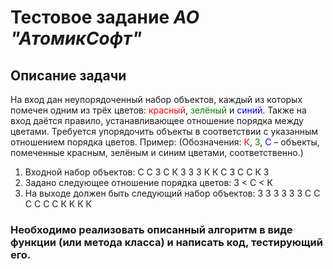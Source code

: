 # Тестовое задание *АО "АтомикСофт"*
## Описание задачи
На вход дан неупорядоченный набор объектов, каждый из которых помечен одним из трёх
цветов: <span style="color:red">красный</span>, <span style="color:green">зелёный</span> и <span style="color:blue">синий</span>. Также на вход даётся правило, устанавливающее отношение
порядка между цветами. Требуется упорядочить объекты в соответствии с указанным отношением порядка цветов.
Пример:
(Обозначения: <span style="color:red">К</span>, <span style="color:green">З</span>, <span style="color:blue">С</span> – объекты, помеченные красным, зелёным и синим цветами,
соответственно.)
1. Входной набор объектов:
С С З С К З З З К К С З С С К З
2. Задано следующее отношение порядка цветов:
З < С < К
3. На выходе должен быть следующий набор объектов:
З З З З З З С С С С С С К К К К
### Необходимо реализовать описанный алгоритм в виде функции (или метода класса) и написать код, тестирующий его.
